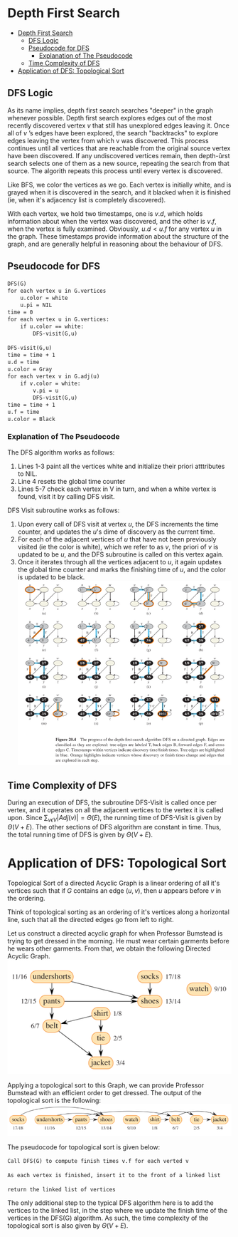 

# Depth First Search

- [Depth First Search](#depth-first-search)
  - [DFS Logic](#dfs-logic)
  - [Pseudocode for DFS](#pseudocode-for-dfs)
    - [Explanation of The Pseudocode](#explanation-of-the-pseudocode)
  - [Time Complexity of DFS](#time-complexity-of-dfs)
- [Application of DFS: Topological Sort](#application-of-dfs-topological-sort)


## DFS Logic

As its name implies, depth first search searches "deeper" in the graph whenever possible. Depth first search explores edges out of the most recently discovered vertex $v$ that still has unexplored edges leaving it. Once all of $v$ ’s edges have been explored, the search "backtracks" to explore edges leaving the vertex from which v was discovered. This process continues until all vertices that are reachable from the original source vertex have been discovered. If any undiscovered vertices remain, then depth-ûrst search selects one of them as a new source, repeating the search from that source. The algorith repeats this process until every vertex is discovered.

Like BFS, we color the vertices as we go. Each vertex is initially white, and is grayed when it is discovered in the search, and it blacked when it is finished (ie, when it's adjacency list is completely discovered). 

With each vertex, we hold two timestamps, one is $v.d$, which holds information about when the vertex was discovered, and the other is $v.f$, when the vertex is fully examined. Obviously, $u.d < u.f$ for any vertex $u$ in the graph. These timestamps provide information about the structure of the graph, and are generally helpful in reasoning about the behaviour of DFS.

## Pseudocode for DFS

```pseudocode
DFS(G)
for each vertex u in G.vertices
    u.color = white
    u.pi = NIL
time = 0
for each vertex u in G.vertices:
    if u.color == white:
        DFS-visit(G,u)
    
DFS-visit(G,u)
time = time + 1
u.d = time
u.color = Gray
for each vertex v in G.adj(u)
    if v.color = white:
        v.pi = u
        DFS-visit(G,u)
time = time + 1
u.f = time
u.color = Black
```

### Explanation of The Pseudocode

The DFS algorithm works as follows: 
1. Lines 1-3 paint all the vertices white and initialize their priori atttributes to NIL.
2. Line 4 resets the global time counter 
3. Lines 5-7 check each vertex in V in turn, and when a white vertex is found, visit it by calling DFS visit.

DFS Visit subroutine works as follows: 
1. Upon every call of DFS visit at vertex $u$, the DFS increments the time counter, and updates the $u$'s dime of discovery as the current time.
2. For each of the adjacent vertices of $u$ that have not been previously visited (ie the color is white), which we refer to as $v$, the priori of $v$ is updated to be $u$, and the DFS subroutine is called on this vertex again.
3. Once it iterates through all the vertices adjacent to $u$, it again updates the global time counter and marks the finishing time of $u$, and the color is updated to be black.
![alt text](example_dfs.png)

## Time Complexity of DFS

During an execution of DFS, the subroutine DFS-Visit is called once per vertex, and it operates on all the adjacent vertices to the vertex it is called upon. Since $\sum _{v \epsilon V} |Adj(v)| = \Theta (E)$, the running time of DFS-Visit is given by $\Theta (V + E)$. The other sections of DFS algorithm are constant in time. Thus, the total running time of DFS is given by $\Theta (V + E)$.

# Application of DFS: Topological Sort

Topological Sort of a directed Acyclic Graph is a linear ordering of all it's vertices such that if $G$ contains an edge $(u,v)$, then $u$ appears before $v$ in the ordering. 

Think of topological sorting as an ordering of it's vertices along a horizontal line, such that all the directed edges go from left to right. 

Let us construct a directed acyclic graph for when Professor Bumstead is trying to get dressed in the morning. He must wear certain garments before he wears other garments. From that, we obtain the following Directed Acyclic Graph.
![alt text](prof_bumstead_get_ready.png)

Applying a topological sort to this Graph, we can provide Professor Bumstead with an efficient order to get dressed. The output of the topological sort is the following:
![alt text](prof_bumstead_order.png)

The pseudocode for topological sort is given below:

```pseudocode
Call DFS(G) to compute finish times v.f for each verted v

As each vertex is finished, insert it to the front of a linked list

return the linked list of vertices
```

The only additional step to the typical DFS algorithm here is to add the vertices to the linked list, in the step where we update the finish time of the vertices in the DFS(G) algorithm. As such, the time complexity of the topological sort is also given by $\Theta (V + E)$. 